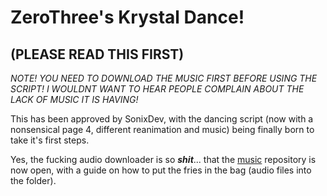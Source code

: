 # ZeroThree's Krystal Dance!
## (PLEASE READ THIS FIRST)
*NOTE! YOU NEED TO DOWNLOAD THE MUSIC FIRST BEFORE USING THE SCRIPT! I WOULDNT WANT TO HEAR PEOPLE COMPLAIN ABOUT THE LACK OF MUSIC IT IS HAVING!*

This has been approved by SonixDev, with the dancing script (now with a nonsensical page 4, different reanimation and music) being finally born to take it's first steps.

Yes, the fucking audio downloader is so *****shit*****... that the [music](https://github.com/testing033333/music/tree/Audio-1) repository is now open, with a guide on how to put the fries in the bag (audio files into the folder).
